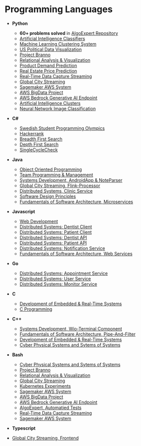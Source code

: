 # Programming Languages

- **Python**

    - **60+ problems solved** in [AlgoExpert Repository](https://github.com/mrjex/AlgoExpert)
    - [Artificial Intelligence Classifiers](https://github.com/mrjex/Artificial-Intelligence-Classifiers)
    - [Machine Learning Clustering System](https://github.com/mrjex/Machine-Learning-Clustering-System)
    - [US Political Data Visualization](https://github.com/mrjex/US-Political-and-Societal-Data-Visualization)
    - [Project Branno](https://github.com/mrjex/Project-Branno)
    - [Relational Analysis & Visualization](https://github.com/mrjex/Relational-Analysis-and-Visualization)
    - [Product Demand Prediction](https://github.com/mrjex/Product-Demand-Prediction)
    - [Real Estate Price Prediction](https://github.com/mrjex/Real-Estate-Price-Prediction)
    - [Real-Time Data Capture Streaming](https://github.com/mrjex/Realtime-Data-Capture-Streaming)
    - [Global City Streaming](https://github.com/mrjex/Global-City-Streaming)
    - [Sagemaker AWS System](https://github.com/mrjex/AWS-Sagemaker-System)
    - [AWS BigData Project](https://github.com/mrjex/AWS-BigData-System)
    - [AWS Bedrock Generative AI Endpoint](https://github.com/mrjex/AWS-Generative-AI-Endpoint)
    - [Artificial Intelligence Clusters](https://github.com/mrjex/Artificial-Intelligence-Clusters)
    - [Neural Network Image Classification](https://github.com/mrjex/Neural-Network-Image-Classification)


- **C#**

    - [Swedish Student Programming Olympics](https://github.com/mrjex/Student-Programming-Olympics)
    - [Hackerrank](https://github.com/mrjex/Hacker-Rank)
    - [Breadth First Search](https://github.com/mrjex/AlgoExpert/tree/main/Executionary%20Code/Graphs/BreadthFirstSearch)
    - [Depth First Search](https://github.com/mrjex/AlgoExpert/tree/main/Executionary%20Code/Graphs/DepthFirstSearch)
    - [SingleCycleCheck](https://github.com/mrjex/AlgoExpert/tree/main/Executionary%20Code/Graphs/SingleCycleCheck)


- **Java**

    - [Object Oriented Programming](https://github.com/mrjex/Object-Oriented-Programming)
    - [Team Programming & Management](https://github.com/mrjex/Snake)
    - [Systems Development, AndroidApp & NoteParser](https://github.com/Indomet/WioPlay/tree/main)
    - [Global City Streaming, Flink-Processor](https://github.com/mrjex/Flink-Processor-Global-City-Streaming/tree/5d6e8f33ae8f1c18fb1f97d117e084f37dbdfead)
    - [Distributed Systems, Clinic Service](https://github.com/Dentanoid/Clinic-Service)
    - [Software Design Principles](https://github.com/mrjex/Software-Design-Patterns)
    - [Fundamentals of Software Architecture, Microservices](https://github.com/mrjex/Software-Architectural-Styles)

- **Javascript**

    - [Web Development](https://github.com/mrjex/Bookster)
    - [Distributed Systems: Dentist Client](https://github.com/Dentanoid/Dentist-Client)
    - [Distributed Systems: Patient Client](https://github.com/Dentanoid/Patient-Client)
    - [Distributed Systems: Dentist API](https://github.com/Dentanoid/Dentist-API)
    - [Distributed Systems: Patient API](https://github.com/Dentanoid/Patient-API)
    - [Distributed Systems: Notification Service](https://github.com/Dentanoid/Notification-Service)
    - [Fundamentals of Software Architecture, Web Services](https://github.com/mrjex/Software-Architectural-Styles)

- **Go**

    - [Distributed Systems: Appointment Service](https://github.com/Dentanoid/Appointment-Service-Go)
    - [Distributed Systems: User Service](https://github.com/Dentanoid/User-Service)
    - [Distributed Systems: Monitor Service](https://github.com/Dentanoid/Monitoring-Service)

- **C**

    - [Development of Embedded & Real-Time Systems](https://github.com/mrjex/Embedded-and-Real-Time-Systems)
    - [C Programming](https://github.com/mrjex/C-Programming)

- **C++**

    - [Systems Development, Wio-Terminal Component](https://github.com/Indomet/WioPlay/tree/main)
    - [Fundamentals of Software Architecture, Pipe-And-Filter](https://github.com/mrjex/Software-Architectural-Styles)
    - [Development of Embedded & Real-Time Systems](https://github.com/mrjex/Embedded-and-Real-Time-Systems)
    - [Cyber Physical Systems and Sytems of Systems](https://github.com/mrjex/Cyber-Physical-Systems-and-Sytems-of-Systems)

- **Bash**

    - [Cyber Physical Systems and Sytems of Systems](https://github.com/mrjex/Cyber-Physical-Systems-and-Sytems-of-Systems)
    - [Project Branno](https://github.com/mrjex/Project-Branno)
    - [Relational Analysis & Visualization](https://github.com/mrjex/Relational-Analysis-and-Visualization)
    - [Global City Streaming](https://github.com/mrjex/Global-City-Streaming)
    - [Kubernetes Experiments](https://github.com/mrjex/K8s-Experiments)
    - [Sagemaker AWS System](https://github.com/mrjex/AWS-Sagemaker-System)
    - [AWS BigData Project](https://github.com/mrjex/AWS-BigData-System)
    - [AWS Bedrock Generative AI Endpoint](https://github.com/mrjex/AWS-Generative-AI-Endpoint)
    - [AlgoExpert, Automatied Tests](https://github.com/mrjex/AlgoExpert)
    - [Real-Time Data Capture Streaming](https://github.com/mrjex/Realtime-Data-Capture-Streaming)
    - [Sagemaker AWS System](https://github.com/mrjex/AWS-Sagemaker-System)


- **Typescript**

- [Global City Streaming, Frontend](https://github.com/mrjex/Frontend-Global-City-Streaming/tree/8cedc47a99ca576d7190b848502ef6f242776aa8)